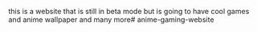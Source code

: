 this is a website that is still in beta mode but is going to have cool games and anime wallpaper and many more# anime-gaming-website
